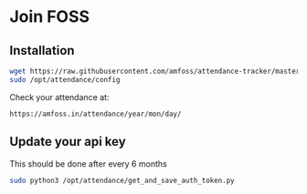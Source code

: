 # Join FOSS


## Installation

```bash
wget https://raw.githubusercontent.com/amfoss/attendance-tracker/master/install.sh ; bash -e install.sh
sudo /opt/attendance/config
```

Check your attendance at:

```
https://amfoss.in/attendance/year/mon/day/
```

## Update your api key

This should be done after every 6 months

```bash
sudo python3 /opt/attendance/get_and_save_auth_token.py
```
